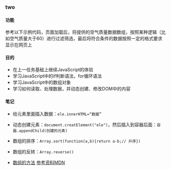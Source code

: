 ### two
#### 功能
 参考以下示例代码，页面加载后，将提供的空气质量数据数组，按照某种逻辑（比如空气质量大于60）进行过滤筛选，最后将符合条件的数据按照一定的格式要求显示在网页上

#### 目的
- 在上一任务基础上继续JavaScript的体验
- 学习JavaScript中的if判断语法，for循环语法
- 学习JavaScript中的数组对象
- 学习如何读取、处理数据，并动态创建、修改DOM中的内容


#### 笔记
- 给元素里面插入数据：`ele.innerHTML=“数据”`
- 动态创建元素：`document.creatElement("ele")`，然后插入到容器后面：`容器.appendChild(创建的元素)`

- 数组的排序：`Array.sort(function(a,b){return a-b;// 升序})`
- 数组的反转：`Array.reverse()`


- [数组的方法](http://www.jianshu.com/p/fa9bc8d5fc44)
[参考资料MDN](https://developer.mozilla.org/zh-CN/docs/Web/JavaScript)